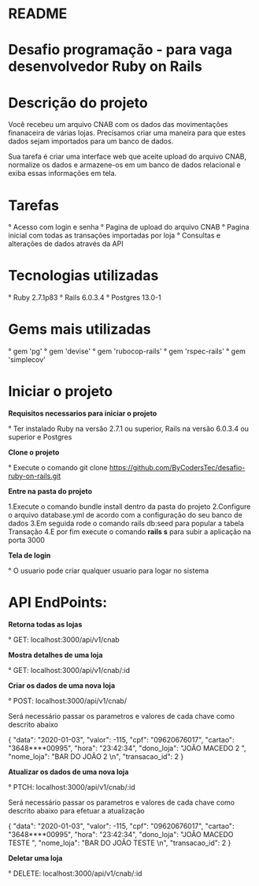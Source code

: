 # README

# Desafio programação - para vaga desenvolvedor Ruby on Rails

# Descrição do projeto

Você recebeu um arquivo CNAB com os dados das movimentações finanaceira de várias lojas. Precisamos criar uma maneira para que estes dados sejam importados para um banco de dados.

Sua tarefa é criar uma interface web que aceite upload do arquivo CNAB, normalize os dados e armazene-os em um banco de dados relacional e exiba essas informações em tela.

# Tarefas

° Acesso com login e senha
° Pagina de upload do arquivo CNAB
° Pagina inicial com todas as transações importadas por loja
° Consultas e alterações de dados através da API

# Tecnologias utilizadas

° Ruby 2.7.1p83
° Rails 6.0.3.4
° Postgres 13.0-1

# Gems mais utilizadas

° gem 'pg'
° gem 'devise'
° gem 'rubocop-rails'
° gem 'rspec-rails'
° gem 'simplecov'

# Iniciar o projeto

**Requisitos necessarios para iniciar o projeto**
 
° Ter instalado Ruby na versão 2.7.1 ou superior, Rails na versão 6.0.3.4 ou superior e Postgres

**Clone o projeto**

° Execute o comando git clone https://github.com/ByCodersTec/desafio-ruby-on-rails.git

**Entre na pasta do projeto**

1.Execute o comando bundle install dentro da pasta do projeto
2.Configure o arquivo  database.yml de acordo com a configuração do seu banco de dados
3.Em seguida rode o comando rails db:seed para popular a tabela Transação
4.E por fim execute o comando **rails s** para subir a aplicação na porta 3000 

**Tela de login**

° O usuario pode criar qualquer usuario para logar no sistema 

# API EndPoints:

**Retorna todas as lojas**

° GET: localhost:3000/api/v1/cnab 

**Mostra detalhes de uma loja**

° GET: localhost:3000/api/v1/cnab/:id

**Criar os dados de uma nova loja**

° POST: localhost:3000/api/v1/cnab/

Será necessário passar os parametros e valores de cada chave como descrito abaixo

 {
    "data": "2020-01-03",
    "valor": -115,
    "cpf": "09620676017",
    "cartao": "3648****00995",
    "hora": "23:42:34",
    "dono_loja": "JOÃO MACEDO 2  ",
    "nome_loja": "BAR DO JOÃO 2      \n",
    "transacao_id": 2
  }

**Atualizar os dados de uma nova loja**

° PTCH: localhost:3000/api/v1/cnab/:id

Será necessário passar os parametros e valores de cada chave como descrito abaixo para efetuar a atualização

{
    "data": "2020-01-03",
    "valor": -115,
    "cpf": "09620676017",
    "cartao": "3648****00995",
    "hora": "23:42:34",
    "dono_loja": "JOÃO MACEDO TESTE  ",
    "nome_loja": "BAR DO JOÃO TESTE      \n",
    "transacao_id": 2
  }

**Deletar uma loja**

° DELETE: localhost:3000/api/v1/cnab/:id





